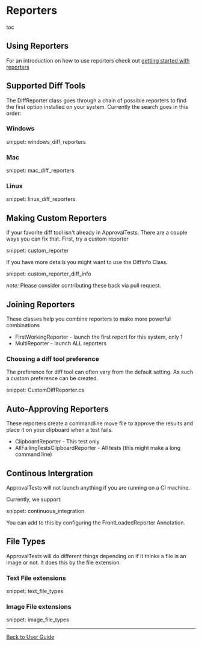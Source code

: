 # Reporters

toc

## Using Reporters

For an introduction on how to use reporters check out [ getting started with reporters ](./ReportersGettingStarted.md)

## Supported Diff Tools

The DiffReporter class goes through a chain of possible reporters to find the first option installed on your system. Currently the search goes in this order:


### Windows

snippet: windows_diff_reporters


### Mac

snippet: mac_diff_reporters


### Linux

snippet: linux_diff_reporters


## Making Custom Reporters

If your favorite diff tool isn't already in ApprovalTests. There are a couple ways you can fix that. First, try a custom reporter

snippet: custom_reporter

If you have more details you might want to use the DiffInfo Class.

snippet: custom_reporter_diff_info

*note:* Please consider contributing these back via pull request.


## Joining Reporters

These classes help you combine reporters to make more powerful combinations

* FirstWorkingReporter - launch the first report for this system, only 1
* MultiReporter - launch ALL reporters


### Choosing a diff tool preference

The preference for diff tool can often vary from the default setting. As such a custom preference can be created.

snippet: CustomDiffReporter.cs


## Auto-Approving Reporters

These reporters create a commandline move file to approve the results and place it on your clipboard when a test fails.

* ClipboardReporter - This test only
* AllFailingTestsClipboardReporter - All tests (this might make a long command line)


## Continous Intergration

ApprovalTests will not launch anything if you are running on a CI machine.

Currently, we support:

snippet: continuous_integration

You can add to this by configuring the FrontLoadedReporter Annotation.

## File Types

ApprovalTests will do different things depending on if it thinks a file is an image or not. It does this by the file extension.

### Text File extensions

snippet: text_file_types


### Image File extensions

snippet: image_file_types

---

[Back to User Guide](readme.md#top)